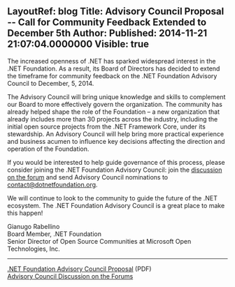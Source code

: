 LayoutRef: blog
Title: Advisory Council Proposal -- Call for Community Feedback Extended to December 5th
Author: 
Published: 2014-11-21 21:07:04.0000000
Visible: true
---
<p>The increased openness of .NET has sparked widespread interest in the .NET Foundation. As a result, its Board of Directors has decided to extend the timeframe for community feedback on the .NET Foundation Advisory Council to December, 5, 2014.</p>

<p>The Advisory Council will bring unique knowledge and skills to complement our Board to more effectively govern the organization. The community has already helped shape the role of the Foundation &ndash; a new organization that already includes more than 30 projects across the industry, including the initial open source projects from the .NET Framework Core, under its stewardship. An Advisory Council will help bring more practical experience and business acumen to influence key decisions affecting the direction and operation of the Foundation.</p>

<p>If you would be interested to help guide governance of this process, please consider joining the .NET Foundation Advisory Council: join the <a href="http://forums.dotnetfoundation.org/t/advisory-council-proposal/63">discussion on the forum</a>&nbsp;and send Advisory Council nominations to <a href="mailto:contact@dotnetfoundation.org">contact@dotnetfoundation.org</a>.</p>

<p>We will continue to look to the community to guide the future of the .NET ecosystem. The .NET Foundation Advisory Council is a great place to make this happen!</p>

<p>Gianugo Rabellino<br />Board Member, .NET Foundation<br />Senior Director of Open Source Communities at Microsoft Open Technologies, Inc.</p>

<hr />

<p><a href="/assets/documents/net-foundation-advisory-council-proposal.pdf">.NET Foundation Advisory Council Proposal</a> (PDF)<br /><a href="http://forums.dotnetfoundation.org/t/advisory-council-proposal/63">Advisory Council Discussion on the Forums</a></p>
